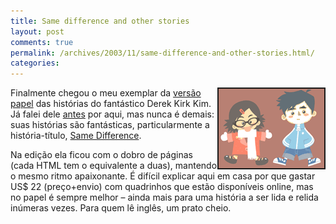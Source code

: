 ```yaml
---
title: Same difference and other stories
layout: post
comments: true
permalink: /archives/2003/11/same-difference-and-other-stories.html/
categories:
---
```

<img src=/img/blig/samediffother.gif align="right" border=2>Finalmente chegou o meu exemplar da <a href="http://www.smallstoriesonline.com/Loot/loot.htm" >versão papel</a> das histórias do fantástico Derek Kirk Kim. Já falei dele <a href="/200303.html#post_3207863">antes</a> por aqui, mas nunca é demais: suas histórias são fantásticas, particularmente a história-título, <a href="http://www.smallstoriesonline.com/Comics/SameDifference/SameDifferenceIndex.htm" >Same Difference</a>.

Na edição ela ficou com o dobro de páginas (cada HTML tem o equivalente a duas), mantendo o mesmo ritmo apaixonante. É difícil explicar aqui em casa por que gastar US$ 22 (preço+envio) com quadrinhos que estão disponíveis online, mas no papel é sempre melhor &#8211; ainda mais para uma história a ser lida e relida inúmeras vezes. Para quem lê inglês, um prato cheio.
